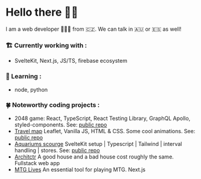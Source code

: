 # Hello there 👋🏼

I am a web developer 👨🏼‍💻 from 🇨🇿. We can talk in 🇦🇺 or 🇪🇸 as well!

### 🏗 Currently working with :

- SvelteKit, Next.js, JS/TS, firebase ecosystem

### 🤹 Learning :

- node, python

### 🍀 Noteworthy coding projects :
- 2048 game: React, TypeScript, React Testing Library, GraphQL Apollo, styled-components. See: [public repo](https://github.com/biscarrosse/2048-demo)
- [Travel map](https://sweet-speculoos-aa9bc9.netlify.app/) Leaflet, Vanilla JS, HTML & CSS. Some cool animations. See: [public repo](https://github.com/biscarrosse/travel-map)
- [Aquariums scourge](https://peppy-starburst-5c6dbc.netlify.app/) SvelteKit setup | Typescript | Tailwind | interval handling | stores. See: [public repo](https://github.com/biscarrosse/neat-landing)
- [Architctr](https://architctr.com/) A good house and a bad house cost roughly the same. Fullstack web app
- [MTG Lives](https://mtglives.com/) An essential tool for playing MTG. Next.js

